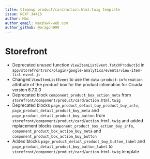 ```yaml
---
title: Cleanup product/card/action.html.twig template
issue: NEXT-34415
author: Max
author_email: max@swk-web.com
author_github: @aragon999
---
```

# Storefront
* Deprecated unused function `ViewItemListEvent.fetchProductId` in `app/storefront/src/plugin/google-analytics/events/view-item-list.event.js`
* Changed `ViewItemListEvent` to use the `data-product-information` attribute of the product box for the product infomation for Cicada version 6.7.0.0
* Deprecated block `component_product_box_action_meta` from `storefront/component/product/card/action.html.twig`
* Deprecated blocks `page_product_detail_buy_product_buy_info`, `page_product_detail_product_buy_meta` and `page_product_detail_product_buy_button` from `storefront/component/product/card/action.html.twig` and added replacement blocks `component_product_box_action_buy_info`, `component_product_box_action_buy_meta` and `component_product_box_action_buy_button`
* Added blocks `page_product_detail_product_buy_button_label` and `page_product_detail_product_buy_button_label` to `storefront/component/product/card/action.html.twig` template
